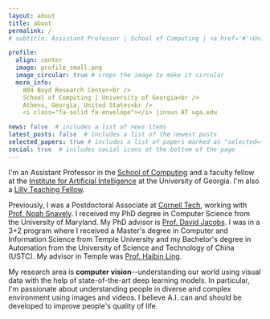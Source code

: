 ```yaml
---
layout: about
title: about
permalink: /
# subtitle: Assistant Professor | School of Computing | <a href='#'>University of Georgia</a>

profile:
  align: center
  image: profile_small.png
  image_circular: true # crops the image to make it circular
  more_info:
    804 Boyd Research Center<br />
    School of Computing | University of Georgia<br />
    Athens, Georgia, United States<br />
    <i class="fa-solid fa-envelope"></i> jinsun AT uga.edu

news: false  # includes a list of news items
latest_posts: false  # includes a list of the newest posts
selected_papers: true # includes a list of papers marked as "selected={true}"
social: true  # includes social icons at the bottom of the page
---
```


I'm an Assistant Professor in the <a href="https://computing.uga.edu/" target="_blank">School of Computing</a> and a faculty fellow at the <a href="https://www.ai.uga.edu/">Institute for Artificial Intelligence</a> at the University of Georgia. I'm also a <a href="https://ctl.uga.edu/faculty/faculty-fellows-programs/lilly-teaching-fellows/">Lilly Teaching Fellow</a>. 

Previously, I was a Postdoctoral Associate at <a href="https://tech.cornell.edu/" target="_blank">Cornell Tech</a>, working with <a href="http://www.cs.cornell.edu/~snavely/">Prof. Noah Snavely</a>. I received my PhD degree in Computer Science from the University of Maryland. My PhD advisor is <a href="http://www.cs.umd.edu/~djacobs/" target="_blank">Prof. David Jacobs</a>.
I was in a 3+2 program where I received a Master's degree in Computer and Information Science from Temple University and my Bachelor's degree in Automation from the University of Science and Technology of China (USTC). My advisor in Temple was <a href="https://www3.cs.stonybrook.edu/~hling/" target="_blank">Prof. Haibin Ling</a>.

My research area is <strong>computer vision</strong>--understanding our world using visual data with the help of state-of-the-art deep learning models. In particular, I'm passionate about understanding people in diverse and complex environment using images and videos. I believe A.I. can and should be developed to improve people's quality of life.
<!-- Following are some keywords that can describe my research interests.  -->
				